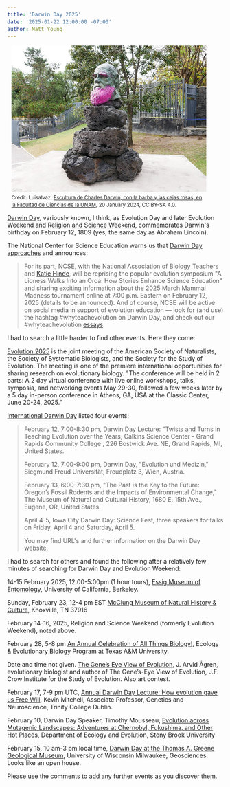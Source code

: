 ```yaml
---
title: 'Darwin Day 2025'
date: '2025-01-22 12:00:00 -07:00'
author: Matt Young
---
```


<figure class="on-the-left-side" style="margin-top: 10px; margin-right: 40px; margin-bottom: 10px; margin-left: 10px;">
<img src="/uploads/2025/Escultura_de_Charles_Darwin.jpg" alt="Sculpture of Darwin."/>
<figcaption><small>Credit: Luisalvaz, <a href="https://commons.wikimedia.org/wiki/File:Escultura_de_Charles_Darwin_en_la_Facultad_de_Ciencias_de_la_UNAM_02.jpg">Escultura de Charles Darwin, con la barba y las cejas rosas, en la Facultad de Ciencias de la UNAM</a>, 20 January 2024, CC BY-SA 4.0.</small>
</figcaption>
</figure> 

<a href="https://en.wikipedia.org/wiki/Darwin_Day">Darwin Day</a>, variously known, I think, as Evolution Day and later Evolution Weekend and <a href="https://www.theclergyletterproject.org/rasweekend2025.html">Religion and Science Weekend</a>, commemorates Darwin's birthday on February 12, 1809 (yes, the same day as Abraham Lincoln). 

The National Center for Science Education warns us that <a href="https://ncse.ngo/darwin-day-2025-approaches">Darwin Day approaches</a> and announces:
<blockquote> For its part, NCSE, with the National Association of Biology Teachers and <a href="https://www.youtube.com/watch?v=8qNWW6NRfjE">Katie Hinde</a>, will be reprising the popular evolution symposium "A Lioness Walks Into an Orca: How Stories Enhance Science Education" and sharing exciting information about the 2025 March Mammal Madness tournament online at 7:00 p.m. Eastern on February 12, 2025 (details to be announced). And of course, NCSE will be active on social media in support of evolution education — look for (and use) the hashtag #whyteachevolution on Darwin Day, and check out our #whyteachevolution <a href="https://ncse.ngo/why-teach-evolution-2020">essays</a>. </blockquote>

I had to search a little harder to find other events.  Here they come:

<!--more-->

<a href="https://www.evolutionmeetings.org">Evolution 2025</a> is the joint meeting of the American Society of Naturalists, the Society of Systematic Biologists, and the Society for the Study of Evolution.  The meeting is one of the premiere international opportunities for sharing research on evolutionary biology. "The conference will be held in 2 parts:  A 2 day virtual conference with live online workshops, talks, symposia, and networking events May 29-30, followed a few weeks later by a 5 day in-person conference in Athens, GA, USA at the Classic Center, June 20-24, 2025."



<a href="https://darwinday.org/events/list/?tribe-bar-date=2025-02-01">International Darwin Day</a> listed four events:

<blockquote><p>February 12, 7:00-8:30 pm, Darwin Day Lecture: "Twists and Turns in Teaching Evolution over the Years, Calkins Science Center - Grand Rapids Community College , 226 Bostwick Ave. NE, Grand Rapids, MI, United States. </p>

<p>February 12, 7:00-9:00 pm, Darwin Day, "Evolution und Medizin," Siegmund Freud Universität, Freudplatz 3, Wien, Austria. </p>

<p>February 13, 6:00-7:30 pm, "The Past is the Key to the Future: Oregon’s Fossil Rodents and the Impacts of Environmental Change," The Museum of Natural and Cultural History, 1680 E. 15th Ave., Eugene, OR, United States. </p>

<p>April 4-5, Iowa City Darwin Day: Science Fest, three speakers for talks on Friday, April 4 and Saturday, April 5.</p>

<p>You may find URL's and further information on the Darwin Day website.</p>
</blockquote>

I had to search for others and found the following after a relatively few minutes of searching for Darwin Day and Evolution Weekend:

14-15 February 2025, 12:00-5:00pm (1 hour tours),  <a href="https://essig.berkeley.edu/events/darwin-day/">Essig Museum of Entomology</a>, University of California, Berkeley.

Sunday, February 23, 12-4 pm EST <a href="https://www.eventbrite.com/e/darwin-day-2025-celebration-at-the-mcclung-tickets-1154833872199">McClung Museum of Natural History & Culture</a>, Knoxville, TN 37916

February 14-16, 2025, Religion and Science Weekend (formerly Evolution Weekend), noted above. 

February 28, 5-8 pm <a href="https://eeb.tamu.edu/darwin-day/darwin-day-2025/">An Annual Celebration of All Things Biology!</a>, Ecology & Evolutionary Biology Program at Texas A&M University.

Date and time not given. <a href="https://evolution.wisc.edu/darwin-day/">The Gene’s Eye View of Evolution</a>, J. Arvid Ågren, evolutionary biologist and author of The Gene’s-Eye View of Evolution, J.F. Crow Institute for the Study of Evolution. Also art contest.

February 17, 7-9 pm UTC, <a href="https://www.meetup.com/northern-ireland-humanists/events/303805213/">Annual Darwin Day Lecture: How evolution gave us Free Will</a>, Kevin Mitchell, Associate Professor, Genetics and Neuroscience, Trinity College Dublin.

February 10, Darwin Day Speaker, Timothy Mousseau, <a href="https://www.stonybrook.edu/commcms/ecoevo/_events/darwinday.php">Evolution across Mutagenic Landscapes: Adventures at Chernobyl, Fukushima, and Other Hot Places</a>, Department of Ecology and Evolution, Stony Brook University  

February 15, 10 am-3 pm local time, <a href="https://uwm.edu/geosciences/event/darwin-day-at-the-thomas-a-greene-geological-museum/">Darwin Day at the Thomas A. Greene Geological Museum</a>, University of Wisconsin Milwaukee, Geosciences. Looks like an open house.

Please use the comments to add any further events as you discover them.

